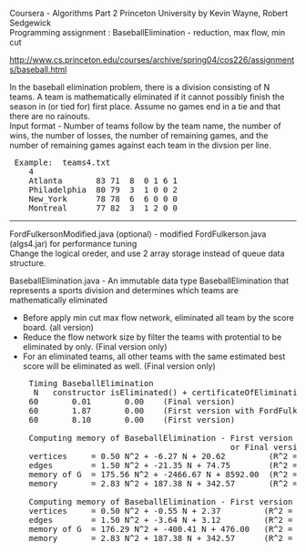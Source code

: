 Coursera  - Algorithms Part 2 Princeton University by Kevin Wayne, Robert Sedgewick  
Programming assignment : BaseballElimination - reduction, max flow, min cut   

http://www.cs.princeton.edu/courses/archive/spring04/cos226/assignments/baseball.html  

In the baseball elimination problem, there is a division consisting of N teams.  A team is mathematically eliminated if it cannot possibly finish the season in (or tied for) first place.  Assume no games end in a tie and that there are no rainouts.  
Input format - Number of teams follow by the team name, the number of wins, the number of losses, the number of remaining games, and the number of remaining games against each team in the divsion per line.  
<pre> Example:  teams4.txt
    4
    Atlanta       83 71  8  0 1 6 1
    Philadelphia  80 79  3  1 0 0 2
    New_York      78 78  6  6 0 0 0
    Montreal      77 82  3  1 2 0 0
</pre>

---

FordFulkersonModified.java (optional) - modified FordFulkerson.java (algs4.jar) for performance tuning  
    Change the logical oreder, and use 2 array storage instead of queue data structure.

BaseballElimination.java - An immutable data type BaseballElimination that represents a sports division and determines which teams are mathematically eliminated  
* Before apply min cut max flow network, eliminated all team by the score board.  (all version)
* Reduce the flow network size by filter the teams with protential to be eliminated by only.  (Final version only)
* For an eliminated teams, all other teams with the same estimated best score will be eliminated as well.  (Final version only)  

<pre>
    Timing BaseballElimination
     N   constructor isEliminated() + certificateOfElimination()
    60       0.01       0.00    (Final version)
    60       1.87       0.00    (First version with FordFulkersonModified.java)
    60       8.10       0.00    (First version)
    
    Computing memory of BaseballElimination - First version with FordFulkersonModified.java
                                              or Final version
    vertices     = 0.50 N^2 + -6.27 N + 20.62         (R^2 = 1.000)
    edges        = 1.50 N^2 + -21.35 N + 74.75        (R^2 = 1.000)
    memory of G  = 175.56 N^2 + -2466.67 N + 8592.00  (R^2 = 1.000)
    memory       = 2.83 N^2 + 187.38 N + 342.57       (R^2 = 1.000)
    
    Computing memory of BaseballElimination - First version
    vertices     = 0.50 N^2 + -0.55 N + 2.37         (R^2 = 1.000)
    edges        = 1.50 N^2 + -3.64 N + 3.12         (R^2 = 1.000)
    memory of G  = 176.29 N^2 + -400.41 N + 476.00   (R^2 = 1.000)
    memory       = 2.83 N^2 + 187.38 N + 342.57      (R^2 = 1.000)
</pre>
